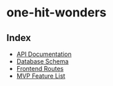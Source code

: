 # one-hit-wonders

## Index
* [API Documentation](https://github.com/composerben/one-hit-wonders/wiki/API-Documentation)
* [Database Schema](https://github.com/composerben/one-hit-wonders/wiki/Database-Schema)
* [Frontend Routes](https://github.com/composerben/one-hit-wonders/wiki/Frontend-Routes)
* [MVP Feature List](https://github.com/composerben/one-hit-wonders/wiki/MVP-Feature-List)
